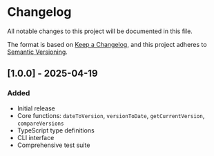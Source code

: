 # Changelog

All notable changes to this project will be documented in this file.

The format is based on [Keep a Changelog](https://keepachangelog.com/en/1.0.0/),
and this project adheres to [Semantic Versioning](https://semver.org/spec/v2.0.0.html).

## [1.0.0] - 2025-04-19

### Added
- Initial release
- Core functions: `dateToVersion`, `versionToDate`, `getCurrentVersion`, `compareVersions`
- TypeScript type definitions
- CLI interface
- Comprehensive test suite
